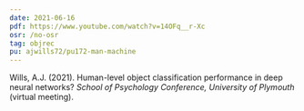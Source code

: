 ```yaml
---
date: 2021-06-16
pdf: https://www.youtube.com/watch?v=14OFq__r-Xc
osr: /no-osr
tag: objrec
pu: ajwills72/pu172-man-machine
---
```


Wills, A.J. (2021). Human-level object classification performance in deep neural networks? _School of Psychology Conference, University of Plymouth_ (virtual meeting).


